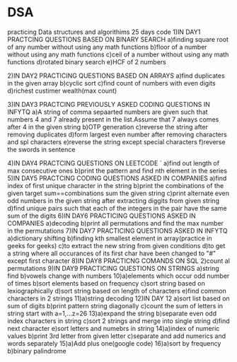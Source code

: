# DSA
practicing Data structures and algorithims
25 days code
1)IN DAY1 PRACTCING QUESTIONS BASED ON BINARY SEARCH
  a)finding square root of any number without using any math functions
  b)floor of a number without using any math functions
  c)ceil of a number without using any math functions
  d)rotated binary search
  e)HCF of 2 numbers
  
2)IN DAY2 PRACTICING QUESTIONS BASED ON ARRAYS
 a)find duplicates in the given array
 b)cyclic sort
 c)find count of numbers with even digits
 d)richest custimer wealth(max count)
 
 3)IN DAY3 PRACTCING PREVIOUSLY ASKED CODING QUESTIONS IN INFYTQ
    a)A string of comma sepaarted numbers are given such that numbers 4 and 7 already present in the list.Assume that 7 always                comes after 4 in the given string
    b)OTP generation
    c)reverse the string after removing duplicates
    d)form largest even number after removing characters and spl characters
    e)reverse the string except special characters
    f)reverse the swords in sentence
   
  4)IN DAY4 PRACTCING QUESTIONS ON LEETCODE
  ` a)find out length of max consecutive ones
    b)print the pattern and find nth element in the series
  5)IN DAY5 PRACTCING CODING QUESTIONS ASKED IN COMPANIES
    a)find index of first unique character in the string
    b)print the combinations of the given target sum==combinations sum the given string 
    c)print alternate even odd numbers in the given string after extracting diggits from given string
    d)find unique pairs such that each of the integers in the pair have the same sum of the digits
   6)IN DAY6 PRACTICING QUESTIONS ASKED IN COMPANIES
    a)decoding
    b)print all permutations and find the max number in the permutations
   7)IN DAY7 PRACTICING QUESTIONS ASKED IN INFYTQ
    a)dictionary shifting
    b)finding kth smallest element in array(practice in geeks for geeks)
    c)to extract the new string from given conditions
    d)to get a string where all occurances of its first char have been changed to  "#" except first character
   8)IN DAY8 PRACTICNG COMANDS ON SQL
    2)count al permutations
   9)IN DAY9 PRACTICING QUESTIONS ON STRINGS
    a)string find 
    b)vowels change with numbers
   10)a)elements which occur odd number of times
    b)sort elements based on frequency
    c)sort string based on lexiographically
    d)sort string based on length of characters
    e)find common characters in 2 strings
   11)a)string decoding
   12)IN DAY 12
      a)sort list based on sum of digits
      b)print pattern string diagonally
      c)count the sum of letters in string start with a=1,...z=26
    13)a)expand the string
      b)separate even odd index characters in string
      c)sort 2 strings and merge into single string
      d)find next character
      e)sort letters and numebrs in string
   14)a)index of numeric values
      b)print 3rd letter from given letter
      c)separate and add numerics and words separately
   15)a)Add plus one(google code)
   16)a)sort by frequency
      b)binary palindrome
    

